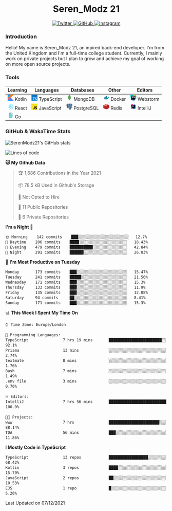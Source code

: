 <div align="center">
  <h1>Seren_Modz 21</h1>
  <a href="https://twitter.com/SerenModz21">
    <img alt="Twitter" src="https://img.shields.io/badge/twitter%20-%231DA1F2.svg?&style=for-the-badge&logo=Twitter&logoColor=white">
  </a>
  <a href="https://github.com/SerenModz21">
    <img alt="GitHub" src="https://img.shields.io/badge/github%20-%23121011.svg?&style=for-the-badge&logo=github&logoColor=white">
  </a>
  <a href="https://www.instagram.com/serenmodz21">
    <img alt="Instagram" src="https://img.shields.io/badge/instagram%20-%23E4405F.svg?&style=for-the-badge&logo=Instagram&logoColor=white">
  </a>
</div>

### Introduction

Hello! My name is Seren_Modz 21, an inpired back-end developer. I'm from the United Kingdom and I'm a full-time college student. Currently, I mainly work on private projects but I plan to grow and achieve my goal of working on more open source projects. 

### Tools

 **Learning**                                        | **Languages**                                               | **Databases**                                               | **Other**                                           | **Editors**                                                  
-----------------------------------------------------|-------------------------------------------------------------|-------------------------------------------------------------|-----------------------------------------------------|--------------------------------------------------------------
 <img width="19px" src="./assets/kotlin.svg"> Kotlin | <img width="19px" src="./assets/typescript.svg"> TypeScript | <img width="19px" src="./assets/mongodb.svg"> MongoDB       | <img width="19px" src="./assets/docker.svg"> Docker | <img width="19px" src="./assets/webstorm.svg"> Webstorm      
 <img width="19px" src="./assets/react.svg"> React   | <img width="19px" src="./assets/javascript.svg"> JavaScript | <img width="19px" src="./assets/postgresql.svg"> PostgreSQL | <img width="19px" src="./assets/redis.svg"> Redis   | <img width="19px" src="./assets/intellij-idea.svg"> IntelliJ
 <img width="19px" src="./assets/go.svg"> Go         |                                                             |                                                             |                                                     |                                                                                                               

### GitHub & WakaTime Stats

![SerenModz21's GitHub stats](https://github-readme-stats.vercel.app/api?username=SerenModz21&show_icons=true&theme=dark)

<!--START_SECTION:waka-->
![Lines of code](https://img.shields.io/badge/From%20Hello%20World%20I%27ve%20Written-42180%20lines%20of%20code-blue)

**🐱 My Github Data** 

> 🏆 1,686 Contributions in the Year 2021
 > 
> 📦 78.5 kB Used in Github's Storage 
 > 
> 🚫 Not Opted to Hire
 > 
> 📜 11 Public Repositories 
 > 
> 🔑 6 Private Repositories  
 > 
**I'm a Night 🦉** 

```text
🌞 Morning    142 commits    ███░░░░░░░░░░░░░░░░░░░░░░   12.7% 
🌆 Daytime    206 commits    ████░░░░░░░░░░░░░░░░░░░░░   18.43% 
🌃 Evening    479 commits    ██████████░░░░░░░░░░░░░░░   42.84% 
🌙 Night      291 commits    ██████░░░░░░░░░░░░░░░░░░░   26.03%

```
📅 **I'm Most Productive on Tuesday** 

```text
Monday       173 commits    ███░░░░░░░░░░░░░░░░░░░░░░   15.47% 
Tuesday      241 commits    █████░░░░░░░░░░░░░░░░░░░░   21.56% 
Wednesday    171 commits    ███░░░░░░░░░░░░░░░░░░░░░░   15.3% 
Thursday     133 commits    ███░░░░░░░░░░░░░░░░░░░░░░   11.9% 
Friday       135 commits    ███░░░░░░░░░░░░░░░░░░░░░░   12.08% 
Saturday     94 commits     ██░░░░░░░░░░░░░░░░░░░░░░░   8.41% 
Sunday       171 commits    ███░░░░░░░░░░░░░░░░░░░░░░   15.3%

```


📊 **This Week I Spent My Time On** 

```text
⌚︎ Time Zone: Europe/London

💬 Programming Languages: 
TypeScript               7 hrs 19 mins       ███████████████████████░░   92.1% 
Prisma                   13 mins             ░░░░░░░░░░░░░░░░░░░░░░░░░   2.74% 
textmate                 8 mins              ░░░░░░░░░░░░░░░░░░░░░░░░░   1.76% 
Bash                     7 mins              ░░░░░░░░░░░░░░░░░░░░░░░░░   1.49% 
.env file                3 mins              ░░░░░░░░░░░░░░░░░░░░░░░░░   0.76%

🔥 Editors: 
IntelliJ                 7 hrs 56 mins       █████████████████████████   100.0%

🐱‍💻 Projects: 
www                      7 hrs               ██████████████████████░░░   88.14% 
TDA                      56 mins             ███░░░░░░░░░░░░░░░░░░░░░░   11.86%

```

**I Mostly Code in TypeScript** 

```text
TypeScript               13 repos            █████████████████░░░░░░░░   68.42% 
Kotlin                   3 repos             ████░░░░░░░░░░░░░░░░░░░░░   15.79% 
JavaScript               2 repos             ██░░░░░░░░░░░░░░░░░░░░░░░   10.53% 
EJS                      1 repo              █░░░░░░░░░░░░░░░░░░░░░░░░   5.26%

```



 Last Updated on 07/12/2021
<!--END_SECTION:waka-->
